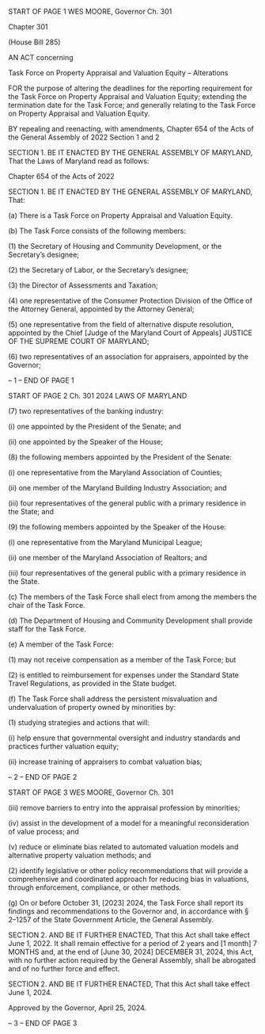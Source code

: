 START OF PAGE 1
WES MOORE, Governor Ch. 301

Chapter 301

(House Bill 285)

AN ACT concerning

Task Force on Property Appraisal and Valuation Equity – Alterations

FOR the purpose of altering the deadlines for the reporting requirement for the Task Force
on Property Appraisal and Valuation Equity; extending the termination date for the
Task Force; and generally relating to the Task Force on Property Appraisal and
Valuation Equity.

BY repealing and reenacting, with amendments,
Chapter 654 of the Acts of the General Assembly of 2022
Section 1 and 2

SECTION 1. BE IT ENACTED BY THE GENERAL ASSEMBLY OF MARYLAND,
That the Laws of Maryland read as follows:

Chapter 654 of the Acts of 2022

SECTION 1. BE IT ENACTED BY THE GENERAL ASSEMBLY OF MARYLAND,
That:

(a) There is a Task Force on Property Appraisal and Valuation Equity.

(b) The Task Force consists of the following members:

(1) the Secretary of Housing and Community Development, or the
Secretary’s designee;

(2) the Secretary of Labor, or the Secretary’s designee;

(3) the Director of Assessments and Taxation;

(4) one representative of the Consumer Protection Division of the Office of
the Attorney General, appointed by the Attorney General;

(5) one representative from the field of alternative dispute resolution,
appointed by the Chief [Judge of the Maryland Court of Appeals] JUSTICE OF THE
SUPREME COURT OF MARYLAND;

(6) two representatives of an association for appraisers, appointed by the
Governor;

– 1 –
END OF PAGE 1

START OF PAGE 2
Ch. 301 2024 LAWS OF MARYLAND

(7) two representatives of the banking industry:

(i) one appointed by the President of the Senate; and

(ii) one appointed by the Speaker of the House;

(8) the following members appointed by the President of the Senate:

(i) one representative from the Maryland Association of Counties;

(ii) one member of the Maryland Building Industry Association; and

(iii) four representatives of the general public with a primary
residence in the State; and

(9) the following members appointed by the Speaker of the House:

(i) one representative from the Maryland Municipal League;

(ii) one member of the Maryland Association of Realtors; and

(iii) four representatives of the general public with a primary
residence in the State.

(c) The members of the Task Force shall elect from among the members the chair
of the Task Force.

(d) The Department of Housing and Community Development shall provide staff
for the Task Force.

(e) A member of the Task Force:

(1) may not receive compensation as a member of the Task Force; but

(2) is entitled to reimbursement for expenses under the Standard State
Travel Regulations, as provided in the State budget.

(f) The Task Force shall address the persistent misvaluation and undervaluation
of property owned by minorities by:

(1) studying strategies and actions that will:

(i) help ensure that governmental oversight and industry standards
and practices further valuation equity;

(ii) increase training of appraisers to combat valuation bias;

– 2 –
END OF PAGE 2

START OF PAGE 3
WES MOORE, Governor Ch. 301

(iii) remove barriers to entry into the appraisal profession by
minorities;

(iv) assist in the development of a model for a meaningful
reconsideration of value process; and

(v) reduce or eliminate bias related to automated valuation models
and alternative property valuation methods; and

(2) identify legislative or other policy recommendations that will provide a
comprehensive and coordinated approach for reducing bias in valuations, through
enforcement, compliance, or other methods.

(g) On or before October 31, [2023] 2024, the Task Force shall report its findings
and recommendations to the Governor and, in accordance with § 2–1257 of the State
Government Article, the General Assembly.

SECTION 2. AND BE IT FURTHER ENACTED, That this Act shall take effect June
1, 2022. It shall remain effective for a period of 2 years and [1 month] 7 MONTHS and, at
the end of [June 30, 2024] DECEMBER 31, 2024, this Act, with no further action required
by the General Assembly, shall be abrogated and of no further force and effect.

SECTION 2. AND BE IT FURTHER ENACTED, That this Act shall take effect June
1, 2024.

Approved by the Governor, April 25, 2024.

– 3 –
END OF PAGE 3